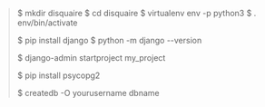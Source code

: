 >
>$ mkdir disquaire
>$ cd disquaire
>$ virtualenv env -p python3
>$ . env/bin/activate
>
>$ pip install django
>$ python -m django --version
>
>$ django-admin startproject my_project
>
>$ pip install psycopg2
>
>$ createdb -O yourusername dbname
>
>